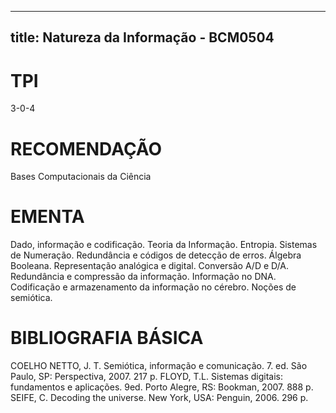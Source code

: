 
---
title: Natureza da Informação - BCM0504 
---

# TPI

3-0-4

# RECOMENDAÇÃO

Bases Computacionais da Ciência

# EMENTA

Dado, informação e codificação. Teoria da Informação. Entropia. Sistemas de Numeração. Redundância e códigos de detecção de erros. Álgebra Booleana. Representação analógica e digital. Conversão A/D e D/A. Redundância e compressão da informação. Informação no DNA. Codificação e armazenamento da informação no cérebro. Noções de semiótica.

# BIBLIOGRAFIA BÁSICA

COELHO NETTO, J. T. Semiótica, informação e comunicação. 7. ed. São Paulo, SP: Perspectiva, 2007. 217 p.
FLOYD, T.L. Sistemas digitais: fundamentos e aplicações. 9ed. Porto Alegre, RS: Bookman, 2007. 888 p.
SEIFE, C. Decoding the universe. New York, USA: Penguin, 2006. 296 p.
        